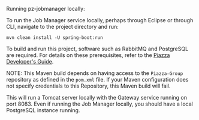 Running pz-jobmanager locally:

To run the Job Manager service locally, perhaps through Eclipse or through CLI, navigate to the project directory and run:

`mvn clean install -U spring-boot:run`

To build and run this project, software such as RabbitMQ and PostgreSQL are required.  For details on these prerequisites, refer to the
[Piazza Developer's Guide](https://pz-docs.geointservices.io/devguide/index.html#_piazza_core_overview).

NOTE: This Maven build depends on having access to the `Piazza-Group` repository as defined in the `pom.xml` file. If your Maven configuration does not specify credentials to this Repository, this Maven build will fail. 

This will run a Tomcat server locally with the Gateway service running on port 8083. Even if running the Job Manager locally, you should have a local PostgreSQL instance running.

